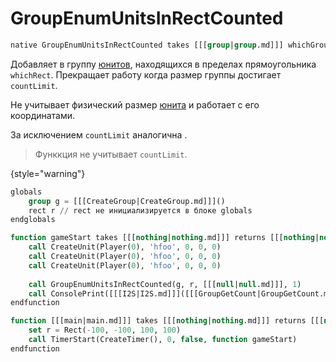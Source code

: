 # GroupEnumUnitsInRectCounted

```sql
native GroupEnumUnitsInRectCounted takes [[[group|group.md]]] whichGroup, rect whichRect, [[[boolexpr|boolexpr.md]]] filter, [[[integer|integer.md]]] countLimit returns [[[nothing|nothing.md]]]
```

Добавляет в группу [юнитов](unit.md), находящихся в пределах прямоугольника `whichRect`. Прекращает работу когда размер
группы достигает `countLimit`.

Не учитывает физический размер [юнита](unit.md) и работает с его координатами.

За исключением `countLimit` аналогична [](GroupEnumUnitsInRect.md).

> Функкция не учитывает `countLimit`.
>
{style="warning"}

```sql
globals
    group g = [[[CreateGroup|CreateGroup.md]]]()
    rect r // rect не инициализируется в блоке globals
endglobals

function gameStart takes [[[nothing|nothing.md]]] returns [[[nothing|nothing.md]]]
    call CreateUnit(Player(0), 'hfoo', 0, 0, 0)
    call CreateUnit(Player(0), 'hfoo', 0, 0, 0)
    call CreateUnit(Player(0), 'hfoo', 0, 0, 0)
    
    call GroupEnumUnitsInRectCounted(g, r, [[[null|null.md]]], 1)
    call ConsolePrint([[[I2S|I2S.md]]]([[[GroupGetCount|GroupGetCount.md]]](g))) // 3
endfunction

function [[[main|main.md]]] takes [[[nothing|nothing.md]]] returns [[[nothing|nothing.md]]]
    set r = Rect(-100, -100, 100, 100)
    call TimerStart(CreateTimer(), 0, false, function gameStart)
endfunction
```
